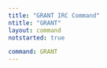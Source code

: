 ```yaml
---
title: "GRANT IRC Command"
ntitle: "GRANT"
layout: command
notstarted: true

command: GRANT
---
```

